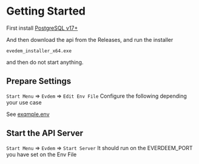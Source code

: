 # Getting Started
First install [PostgreSQL v17+](https://www.enterprisedb.com/downloads/postgres-postgresql-downloads)

And then download the api from the Releases, and run the installer

`evedem_installer_x64.exe`

and then do not start anything.

## Prepare Settings
`Start Menu` => `Evdem` => `Edit Env File`
Configure the following depending your use case 

See [exqmple.env](./example.env)

## Start the API Server 
`Start Menu` => `Evdem` => `Start Server`
It should run on the EVERDEEM_PORT you have set on the Env File 



